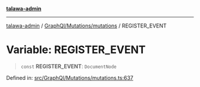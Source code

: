 [**talawa-admin**](../../../../README.md)

***

[talawa-admin](../../../../README.md) / [GraphQl/Mutations/mutations](../README.md) / REGISTER\_EVENT

# Variable: REGISTER\_EVENT

> `const` **REGISTER\_EVENT**: `DocumentNode`

Defined in: [src/GraphQl/Mutations/mutations.ts:637](https://github.com/gautam-divyanshu/talawa-admin/blob/9fef64ff9fb30eb3195cc9100606d8b7a89bca79/src/GraphQl/Mutations/mutations.ts#L637)
